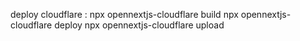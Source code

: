 deploy cloudflare : 
npx opennextjs-cloudflare build
npx opennextjs-cloudflare deploy
npx opennextjs-cloudflare upload
